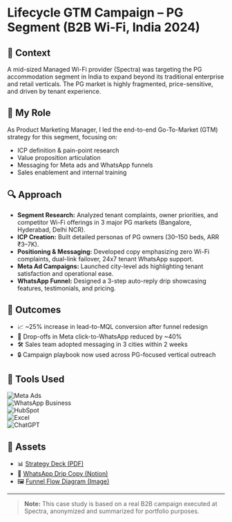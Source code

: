 # Lifecycle GTM Campaign – PG Segment (B2B Wi-Fi, India 2024)

## 📌 Context

A mid-sized Managed Wi-Fi provider (Spectra) was targeting the PG accommodation segment in India to expand beyond its traditional enterprise and retail verticals. The PG market is highly fragmented, price-sensitive, and driven by tenant experience.

## 🎯 My Role

As Product Marketing Manager, I led the end-to-end Go-To-Market (GTM) strategy for this segment, focusing on:
- ICP definition & pain-point research
- Value proposition articulation
- Messaging for Meta ads and WhatsApp funnels
- Sales enablement and internal training

## 🔍 Approach

- **Segment Research:** Analyzed tenant complaints, owner priorities, and competitor Wi-Fi offerings in 3 major PG markets (Bangalore, Hyderabad, Delhi NCR).
- **ICP Creation:** Built detailed personas of PG owners (30–150 beds, ARR ₹3–7K).
- **Positioning & Messaging:** Developed copy emphasizing zero Wi-Fi complaints, dual-link failover, 24x7 tenant WhatsApp support.
- **Meta Ad Campaigns:** Launched city-level ads highlighting tenant satisfaction and operational ease.
- **WhatsApp Funnel:** Designed a 3-step auto-reply drip showcasing features, testimonials, and pricing.

## 🚀 Outcomes

- 📈 ~25% increase in lead-to-MQL conversion after funnel redesign
- 🔁 Drop-offs in Meta click-to-WhatsApp reduced by ~40%
- 🛠️ Sales team adopted messaging in 3 cities within 2 weeks
- 🔒 Campaign playbook now used across PG-focused vertical outreach

## 🧰 Tools Used

![Meta Ads](https://img.shields.io/badge/Meta_Ads-blue)  
![WhatsApp Business](https://img.shields.io/badge/WhatsApp-green)  
![HubSpot](https://img.shields.io/badge/HubSpot-orange)  
![Excel](https://img.shields.io/badge/Excel-217346)  
![ChatGPT](https://img.shields.io/badge/ChatGPT-Green)

## 📁 Assets

- 📊 [Strategy Deck (PDF)](link-to-file)
- 💬 [WhatsApp Drip Copy (Notion)](link-to-notion)
- 🖼️ [Funnel Flow Diagram (Image)](link-to-image)

---

> **Note:** This case study is based on a real B2B campaign executed at Spectra, anonymized and summarized for portfolio purposes.
